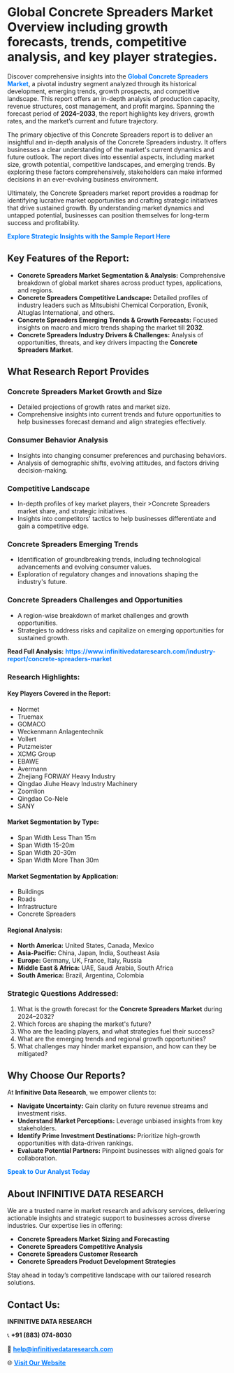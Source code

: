 <h1>Global Concrete Spreaders Market Overview including growth forecasts, trends, competitive analysis, and key player strategies.</h1>
<p>
Discover comprehensive insights into the 
<a href="https://www.infinitivedataresearch.com/industry-report/concrete-spreaders-market" rel="dofollow" style="color: #007BFF; text-decoration: none;"><strong>Global Concrete Spreaders Market</strong></a>, a pivotal industry segment analyzed through its historical development, emerging trends, growth prospects, and competitive landscape. This report offers an in-depth analysis of production capacity, revenue structures, cost management, and profit margins. Spanning the forecast period of <strong>2024–2033</strong>, the report highlights key drivers, growth rates, and the market’s current and future trajectory.
</p>
<p>
The primary objective of this Concrete Spreaders report is to deliver an insightful and in-depth analysis of the Concrete Spreaders industry. It offers businesses a clear understanding of the market's current dynamics and future outlook. The report dives into essential aspects, including market size, growth potential, competitive landscapes, and emerging trends. By exploring these factors comprehensively, stakeholders can make informed decisions in an ever-evolving business environment.
</p>
<p>
Ultimately, the Concrete Spreaders market report provides a roadmap for identifying lucrative market opportunities and crafting strategic initiatives that drive sustained growth. By understanding market dynamics and untapped potential, businesses can position themselves for long-term success and profitability.
</p>
<p>
<a href="https://www.infinitivedataresearch.com/request-sample/reportId=103716" style="color: #007BFF; text-decoration: none;"><strong>Explore Strategic Insights with the Sample Report Here</strong></a>
</p>

<h2>Key Features of the Report:</h2>
<ul>
<li><strong>Concrete Spreaders Market Segmentation & Analysis:</strong> Comprehensive breakdown of global market shares across product types, applications, and regions.</li>
<li><strong>Concrete Spreaders Competitive Landscape:</strong> Detailed profiles of industry leaders such as Mitsubishi Chemical Corporation, Evonik, Altuglas International, and others.</li>
<li><strong>Concrete Spreaders Emerging Trends & Growth Forecasts:</strong> Focused insights on macro and micro trends shaping the market till <strong>2032</strong>.</li>
<li><strong>Concrete Spreaders Industry Drivers & Challenges:</strong> Analysis of opportunities, threats, and key drivers impacting the <strong>Concrete Spreaders Market</strong>.</li>
</ul>

<h2>What Research Report Provides</h2>
<h3>Concrete Spreaders Market Growth and Size</h3>
<ul>
<li>Detailed projections of growth rates and market size.</li>
<li>Comprehensive insights into current trends and future opportunities to help businesses forecast demand and align strategies effectively.</li>
</ul>

<h3>Consumer Behavior Analysis</h3>
<ul>
<li>Insights into changing consumer preferences and purchasing behaviors.</li>
<li>Analysis of demographic shifts, evolving attitudes, and factors driving decision-making.</li>
</ul>

<h3>Competitive Landscape</h3>
<ul>
<li>In-depth profiles of key market players, their >Concrete Spreaders market share, and strategic initiatives.</li>
<li>Insights into competitors' tactics to help businesses differentiate and gain a competitive edge.</li>
</ul>

<h3>Concrete Spreaders Emerging Trends</h3>
<ul>
<li>Identification of groundbreaking trends, including technological advancements and evolving consumer values.</li>
<li>Exploration of regulatory changes and innovations shaping the industry's future.</li>
</ul>

<h3>Concrete Spreaders Challenges and Opportunities</h3>
<ul>
<li>A region-wise breakdown of market challenges and growth opportunities.</li>
<li>Strategies to address risks and capitalize on emerging opportunities for sustained growth.</li>
</ul>
<p><strong>Read Full Analysis:</strong> <a href="https://www.infinitivedataresearch.com/industry-report/concrete-spreaders-market" rel="dofollow" style="color: #007BFF; text-decoration: none;"><strong>https://www.infinitivedataresearch.com/industry-report/concrete-spreaders-market</strong></a></p>
<h3>Research Highlights:</h3>
<h4>Key Players Covered in the Report:</h4>
<ul><li>Normet</li><li>Truemax</li><li>GOMACO</li><li>Weckenmann Anlagentechnik</li><li>Vollert</li><li>Putzmeister</li><li>XCMG Group</li><li>EBAWE</li><li>Avermann</li><li>Zhejiang FORWAY Heavy Industry</li><li>Qingdao Jiuhe Heavy Industry Machinery</li><li>Zoomlion</li><li>Qingdao Co-Nele</li><li>SANY</li></ul>
<h4>Market Segmentation by Type:</h4>
<ul><li>Span Width Less Than 15m</li><li>Span Width 15-20m</li><li>Span Width 20-30m</li><li>Span Width More Than 30m</li></ul>
<h4>Market Segmentation by Application:</h4>
<ul><li>Buildings</li><li>Roads</li><li>Infrastructure</li><li>Concrete Spreaders</li></ul>

<h4>Regional Analysis:</h4>
<ul>
<li><strong>North America:</strong> United States, Canada, Mexico</li>
<li><strong>Asia-Pacific:</strong> China, Japan, India, Southeast Asia</li>
<li><strong>Europe:</strong> Germany, UK, France, Italy, Russia</li>
<li><strong>Middle East & Africa:</strong> UAE, Saudi Arabia, South Africa</li>
<li><strong>South America:</strong> Brazil, Argentina, Colombia</li>
</ul>

<h3>Strategic Questions Addressed:</h3>
<ol>
<li>What is the growth forecast for the <strong>Concrete Spreaders Market</strong> during 2024–2032?</li>
<li>Which forces are shaping the market's future?</li>
<li>Who are the leading players, and what strategies fuel their success?</li>
<li>What are the emerging trends and regional growth opportunities?</li>
<li>What challenges may hinder market expansion, and how can they be mitigated?</li>
</ol>

<h2>Why Choose Our Reports?</h2>
<p>At <strong>Infinitive Data Research</strong>, we empower clients to:</p>
<ul>
<li><strong>Navigate Uncertainty:</strong> Gain clarity on future revenue streams and investment risks.</li>
<li><strong>Understand Market Perceptions:</strong> Leverage unbiased insights from key stakeholders.</li>
<li><strong>Identify Prime Investment Destinations:</strong> Prioritize high-growth opportunities with data-driven rankings.</li>
<li><strong>Evaluate Potential Partners:</strong> Pinpoint businesses with aligned goals for collaboration.</li>
</ul>
<p><a href="https://www.infinitivedataresearch.com/industry-report/concrete-spreaders-market" rel="dofollow" style="color: #007BFF; text-decoration: none;"><strong>Speak to Our Analyst Today</strong></a></p>

<h2>About INFINITIVE DATA RESEARCH</h2>
<p>We are a trusted name in market research and advisory services, delivering actionable insights and strategic support to businesses across diverse industries. Our expertise lies in offering:</p>
<ul>
<li><strong>Concrete Spreaders Market Sizing and Forecasting</strong></li>
<li><strong>Concrete Spreaders Competitive Analysis</strong></li>
<li><strong>Concrete Spreaders Customer Research</strong></li>
<li><strong>Concrete Spreaders Product Development Strategies</strong></li>
</ul>
<p>Stay ahead in today’s competitive landscape with our tailored research solutions.</p>

<h2>Contact Us:</h2>
<p><strong>INFINITIVE DATA RESEARCH</strong></p>
<p>📞 <strong>+91 (883) 074-8030</strong></p>
<p>📧 <strong><a href="mailto:help@infinitivedataresearch.com" style="color: #007BFF;">help@infinitivedataresearch.com</a></strong></p>
<p>🌐 <strong><a href="https://www.infinitivedataresearch.com" rel="dofollow" style="color: #007BFF;">Visit Our Website</a></strong></p>